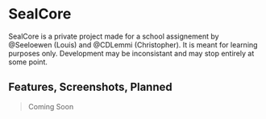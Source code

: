 # SealCore
SealCore is a private project made for a school assignement by @Seeloewen (Louis) and @CDLemmi (Christopher). It is meant for learning purposes only.
Development may be inconsistant and may stop entirely at some point.

## Features, Screenshots, Planned
> Coming Soon
